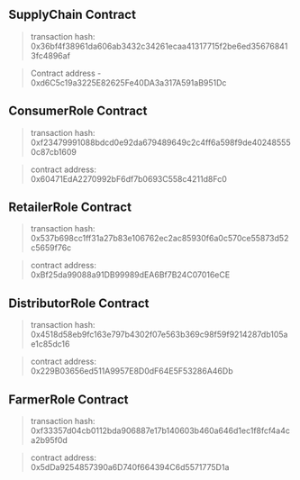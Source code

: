 ## SupplyChain Contract 
> transaction hash: 0x36bf4f38961da606ab3432c34261ecaa41317715f2be6ed356768413fc4896af

>Contract address - 0xd6C5c19a3225E82625Fe40DA3a317A591aB951Dc

## ConsumerRole Contract
> transaction hash: 0xf23479991088bdcd0e92da679489649c2c4ff6a598f9de402485550c87cb1609

> contract address:    0x60471EdA2270992bF6df7b0693C558c4211d8Fc0

## RetailerRole Contract
> transaction hash: 0x537b698cc1ff31a27b83e106762ec2ac85930f6a0c570ce55873d52c5659f76c

> contract address: 0xBf25da99088a91DB99989dEA6Bf7B24C07016eCE

## DistributorRole Contract
> transaction hash: 0x4518d58eb9fc163e797b4302f07e563b369c98f59f9214287db105ae1c85dc16

> contract address: 0x229B03656ed511A9957E8D0dF64E5F53286A46Db

## FarmerRole Contract
> transaction hash: 0xf33357d04cb0112bda906887e17b140603b460a646d1ec1f8fcf4a4ca2b95f0d

> contract address: 0x5dDa9254857390a6D740f664394C6d5571775D1a